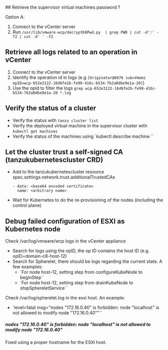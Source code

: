 ## Retrieve the supervisor virtual machines password ?

Option A:
1. Connect to the vCenter server
1. Run `/usr/lib/vmware-wcp/decryptK8Pwd.py  | grep PWD | cut -d':' -f2 | cut -d' ' -f2`

## Retrieve all logs related to an operation in vCenter

1. Connect to the vCenter server
1. Identify the operation id in logs (e.g `[Originator@6876 sub=Vmomi opID=wcp-652e3122-16d6fe2b-fe99-416c-b534-7b2a0dbe9e1a-20]`)
1. Use the opId to filter the logs `grep wcp-652e3122-16d6fe2b-fe99-416c-b534-7b2a0dbe9e1a-20 *.log`

## Verify the status of a cluster

* Verify the status with `tanzu cluster list`
* Verify the deployed virtual machine in the supervisor cluster with `kubectl get machines`
* Verify the status of the machines using `kubectl describe machine <machine-name>``

## Let the cluster trust a self-signed CA (tanzukubernetescluster CRD)

* Add to the tanzukubernetescluster resource spec.settings.network.trust.additionalTrustedCAs
    ```
    - data: <base64 encoded certificate>
      name: <arbitrary name>
    ```

* Wait for Kubernetes to do the re-provisioning of the nodes (including the control plane)

## Debug failed configuration of ESXI as Kubernetes node

Check  /var/log/vmware/wcp logs in the vCenter appliance
  * Search for logs using the opID, the op ID contains the host ID (e.g. opID=domain-c8-host-12)
  * Search for Spherelet, there should be logs regarding the current state. A few examples:
    * `For node host-12, setting step from configureKubeNode to beginStep``
    * `For node host-12, setting step from drainKubeNode to stopSphereletService``

Check /var/log/spherelet.log in the esxi host. An example:
  * `level=fatal msg="nodes \"172.16.0.40\" is forbidden: node \"localhost\" is not allowed to modify node \"172.16.0.40\""``

##### nodes \"172.16.0.40\" is forbidden: node \"localhost\" is not allowed to modify node \"172.16.0.40\"

Fixed using a proper hostname for the ESXi host.



